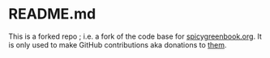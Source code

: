 # README.md 
This is a forked repo ; i.e. a fork of the code base for [spicygreenbook.org](https://spicygreenbook.org).
It is only used to make GitHub contributions aka donations to [them](https://github.com/spicygreenbook/greenbook-app).



